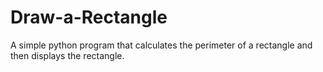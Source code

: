 # Draw-a-Rectangle
A simple python program that calculates the perimeter of a rectangle and then displays the rectangle.

